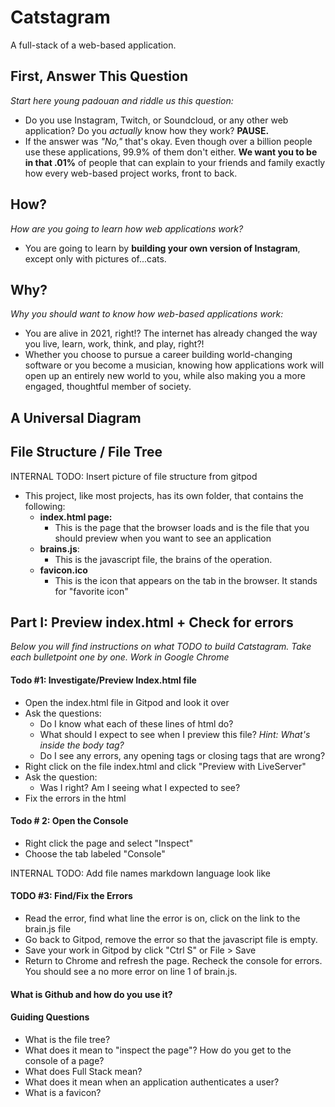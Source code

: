 # Catstagram
A full-stack of a web-based application.

## First, Answer This Question
*Start here young padouan and riddle us this question:*
* Do you use Instagram, Twitch, or Soundcloud, or any other web application? Do you *actually* know how they work? **PAUSE.**
* If the answer was *"No,"* that's okay. Even though over a billion people use these applications, 99.9%
of them don't either. **We want you to be in that .01%** of 
people that can explain to your friends and family exactly how every web-based project works, front to back. 

## How?
*How are you going to learn how web applications work?*
* You are going to learn by **building your own version of Instagram**, except only with
pictures of...cats.

## Why?
*Why you should want to know how web-based applications work:*
* You are alive in 2021, right!? The internet has already changed the way you live, learn, work, think, and play, right?! 
* Whether you choose to pursue a career building world-changing software or you become a musician, knowing how applications
work will open up an entirely new world to you, while also making you a more engaged, thoughtful member of society. 


## A Universal Diagram

## File Structure / File Tree
INTERNAL TODO: Insert picture of file structure from gitpod
* This project, like most projects, has its own folder, that contains the following:
    * **index.html page:**
        * This is the page that the browser loads and is the file that you should preview when you want to see an application
    * **brains.js**:
        * This is the javascript file, the brains of the operation.
    * **favicon.ico**
        * This is the icon that appears on the tab in the browser. It stands for "favorite icon"
        
 
## Part I: Preview index.html + Check for errors
*Below you will find instructions on what TODO to build Catstagram. Take each bulletpoint one by one. Work in Google Chrome*


#### Todo #1: Investigate/Preview Index.html file
* Open the index.html file in Gitpod and look it over
* Ask the questions:
    * Do I know what each of these lines of html do?
    * What should I expect to see when I preview this file? *Hint: What's inside the body tag?*
    * Do I see any errors, any opening tags or closing tags that are wrong?
* Right click on the file index.html and click "Preview with LiveServer"
* Ask the question: 
    * Was I right? Am I seeing what I expected to see?
* Fix the errors in the html

#### Todo # 2: Open the Console
* Right click the page and select "Inspect"
* Choose the tab labeled "Console"

INTERNAL TODO: Add file names markdown language look like

#### TODO #3: Find/Fix the Errors
* Read the error, find what line the error is on, click on the link to the brain.js file
* Go back to Gitpod, remove the error so that the javascript file is empty.
* Save your work in Gitpod by click "Ctrl S" or File > Save
* Return to Chrome and refresh the page. Recheck the console for errors. You should see a no more error on line 1 of brain.js.


#### What is Github and how do you use it?

#### Guiding Questions
* What is the file tree?
* What does it mean to "inspect the page"? How do you get to the console of a page?
* What does Full Stack mean?
* What does it mean when an application authenticates a user?
* What is a favicon?
